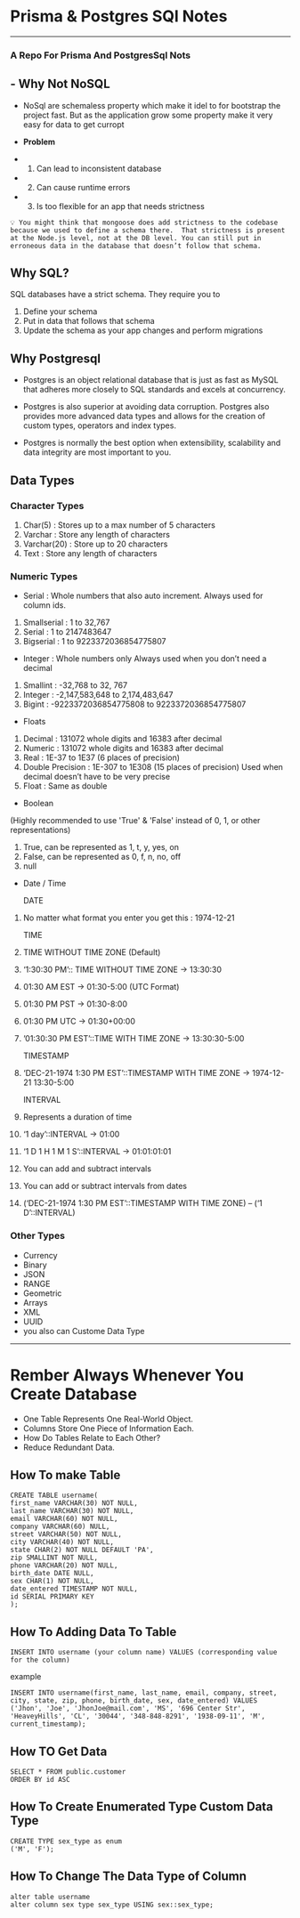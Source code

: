 # Prisma & Postgres SQl Notes

---

### A Repo For Prisma And PostgresSql Nots

## - Why Not NoSQL

- NoSql are schemaless property which make it idel to for bootstrap the project fast. But as the application grow some property make it very easy for data to get curropt

- **Problem**
- 1. Can lead to inconsistent database
- 2.  Can cause runtime errors
- 3. Is too flexible for an app that needs strictness

`💡
You might think that mongoose does add strictness to the codebase because we used to define a schema there. 
That strictness is present at the Node.js level, not at the DB level. You can still put in erroneous data in the database that doesn’t follow that schema.`

## Why SQL?

SQL databases have a strict schema. They require you to

1.  Define your schema
2.  Put in data that follows that schema
3.  Update the schema as your app changes and perform migrations

## Why Postgresql

- Postgres is an object relational database that is just as fast as MySQL that adheres more closely to SQL standards and excels at concurrency.
- Postgres is also superior at avoiding data corruption. Postgres also provides more advanced data types and allows for the creation of custom types, operators and index types.

- Postgres is normally the best option when extensibility, scalability and data integrity are most important to you.

## Data Types

### Character Types

1. Char(5) : Stores up to a max number of 5 characters
2. Varchar : Store any length of characters
3. Varchar(20) : Store up to 20 characters
4. Text : Store any length of characters

### Numeric Types

- Serial : Whole numbers that also auto increment. Always used for column ids.

1. Smallserial : 1 to 32,767
2. Serial : 1 to 2147483647
3. Bigserial : 1 to 9223372036854775807

- Integer : Whole numbers only Always used when you don’t need a decimal

1. Smallint : -32,768 to 32, 767
2. Integer : -2,147,583,648 to 2,174,483,647
3. Bigint : -9223372036854775808 to 9223372036854775807

- Floats

1. Decimal : 131072 whole digits and 16383 after decimal
2. Numeric : 131072 whole digits and 16383 after decimal
3. Real : 1E-37 to 1E37 (6 places of precision)
4. Double Precision : 1E-307 to 1E308 (15 places of precision) Used when decimal doesn’t have to be very precise
5. Float : Same as double

- Boolean

(Highly recommended to use 'True' & 'False' instead of 0, 1, or other representations)

1. True, can be represented as 1, t, y, yes, on
2. False, can be represented as 0, f, n, no, off
3. null

- Date / Time

  DATE

1. No matter what format you enter you get this : 1974-12-21

   TIME

1. TIME WITHOUT TIME ZONE (Default)
1. ‘1:30:30 PM’:: TIME WITHOUT TIME ZONE -> 13:30:30
1. 01:30 AM EST -> 01:30-5:00 (UTC Format)
1. 01:30 PM PST -> 01:30-8:00
1. 01:30 PM UTC -> 01:30+00:00
1. ’01:30:30 PM EST’::TIME WITH TIME ZONE -> 13:30:30-5:00

   TIMESTAMP

1. ‘DEC-21-1974 1:30 PM EST’::TIMESTAMP WITH TIME ZONE -> 1974-12-21 13:30-5:00

   INTERVAL

1. Represents a duration of time
1. ‘1 day’::INTERVAL -> 01:00
1. ‘1 D 1 H 1 M 1 S’::INTERVAL -> 01:01:01:01
1. You can add and subtract intervals
1. You can add or subtract intervals from dates
1. (‘DEC-21-1974 1:30 PM EST’::TIMESTAMP WITH TIME ZONE) – (‘1 D’::INTERVAL)

### Other Types

- Currency
- Binary
- JSON
- RANGE
- Geometric
- Arrays
- XML
- UUID
- you also can Custome Data Type

---

# Rember Always Whenever You Create Database

- One Table Represents One Real-World Object.
- Columns Store One Piece of Information Each.
- How Do Tables Relate to Each Other?
- Reduce Redundant Data.

## How To make Table

```
CREATE TABLE username(
first_name VARCHAR(30) NOT NULL,
last_name VARCHAR(30) NOT NULL,
email VARCHAR(60) NOT NULL,
company VARCHAR(60) NULL,
street VARCHAR(50) NOT NULL,
city VARCHAR(40) NOT NULL,
state CHAR(2) NOT NULL DEFAULT 'PA',
zip SMALLINT NOT NULL,
phone VARCHAR(20) NOT NULL,
birth_date DATE NULL,
sex CHAR(1) NOT NULL,
date_entered TIMESTAMP NOT NULL,
id SERIAL PRIMARY KEY
);
```

## How To Adding Data To Table

```
INSERT INTO username (your column name) VALUES (corresponding value for the column)
```

example

```
INSERT INTO username(first_name, last_name, email, company, street, city, state, zip, phone, birth_date, sex, date_entered) VALUES ('Jhon', 'Joe', 'JhonJoe@mail.com', 'MS', '696 Center Str', 'HeaveyHills', 'CL', '30044', '348-848-8291', '1938-09-11', 'M', current_timestamp);
```

## How TO Get Data

```
SELECT * FROM public.customer
ORDER BY id ASC
```

## How To Create Enumerated Type Custom Data Type

```
CREATE TYPE sex_type as enum
('M', 'F');
```

## How To Change The Data Type of Column

```
alter table username
alter column sex type sex_type USING sex::sex_type;
```
